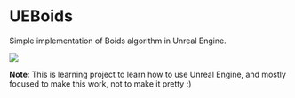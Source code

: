 # UEBoids

Simple implementation of Boids algorithm in Unreal Engine.

![](Images/20210307_ueboids.gif)

**Note**: This is learning project to learn how to use Unreal Engine, and mostly focused to make this work, not to make it pretty :)
